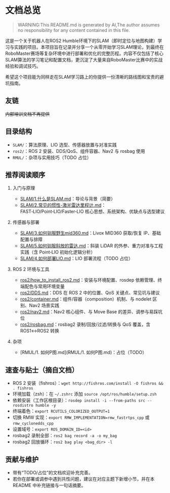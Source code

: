 # 文档总览

> WARNING:This README.md is generated by AI,The author assumes no responsibility for any content contained in this file.

这是一个关于机器人在ROS2 Humble环境下的SLAM（即时定位与地图构建）学习与实践的项目。本项目旨在记录并分享一个从零开始学习SLAM理论，到最终在RoboMaster赛场等复杂环境中进行部署和优化的完整历程。内容不仅包括了核心SLAM算法的学习笔记和配置文档，更沉淀了大量来自RoboMaster比赛中的实战经验和调试技巧。

希望这个项目能为同样走在SLAM学习路上的你提供一份清晰的路线图和宝贵的避坑指南。

## 友链

~~内部培训文档不再提供~~

## 目录结构

- `SLAM/`：算法原理、LIO 选型、传感器放置与对准实践
- `ros2/`：ROS 2 安装、DDS/QoS、组件容器、Nav2 与 rosbag 使用
- `RMUL/`：杂项与实用技巧（TODO 占位）

## 推荐阅读顺序

1) 入门与原理
   - [SLAM/1.什么是SLAM.md](SLAM/1.什么是SLAM.md)：导论与背景（简要）
   - [SLAM/2.常见的惯性-激光雷达里程计.md](SLAM/2.常见的惯性-激光雷达里程计.md)：FAST‑LIO/Point‑LIO/Faster‑LIO 核心思想、系统架构、优缺点与选型建议

2) 传感器与部署
   - [SLAM/3.如何驯服野生mid360.md](SLAM/3.如何驯服野生mid360.md)：Livox MID360 获取/恢复 IP、基础配置与排障
   - [SLAM/5.如何驯服斜放的雷达.md](SLAM/5.如何驯服斜放的雷达.md)：斜装 LiDAR 的外参、重力对准与工程实践（含 Point‑LIO 初始化逻辑分析）
   - [SLAM/4.如何部署LIO.md](SLAM/4.如何部署LIO.md)：LIO 部署流程（TODO 占位）

3) ROS 2 环境与工具
   - [ros2/how_to_install_ros2.md](ros2/how_to_install_ros2.md)：安装与环境配置、rosdep 依赖管理、终端配色与常用环境变量
   - [ros2/DDS.md](ros2/DDS.md)：DDS 在 ROS 2 中的位置、QoS 关键点、常见坑与建议
   - [ros2/container.md](ros2/container.md)：组件/容器（composition）机制、与 nodelet 区别、Nav2 场景实践
   - [ros2/nav2.md](ros2/nav2.md)：Nav2 核心组件、与 Move Base 的差异、调参与易踩坑位
   - [ros2/rosbag.md](ros2/rosbag.md)：rosbag2 录制/回放/过滤/转换与 QoS 覆盖，含 ROS1↔ROS2 转换

4) 杂项
   - [RMUL/1. 如何P图.md](RMUL/1. 如何P图.md)：占位（TODO）

## 速查与贴士（摘自文档）

- ROS 2 安装（fishros）：`wget http://fishros.com/install -O fishros && . fishros`
- 环境加载（zsh）：在 `~/.zshrc` 添加 `source /opt/ros/humble/setup.zsh`
- 依赖安装（工作区根目录）：`rosdep install -i --from-paths src --rosdistro humble -y`
- 终端着色：`export RCUTILS_COLORIZED_OUTPUT=1`
- 切换 RMW 实现：`export RMW_IMPLEMENTATION=rmw_fastrtps_cpp` 或 `rmw_cyclonedds_cpp`
- 设置域号：`export ROS_DOMAIN_ID=<id>`
- rosbag2 录制全部：`ros2 bag record -a -o my_bag`
- rosbag2 回放循环：`ros2 bag play <bag_dir> -l`

## 贡献与维护

- 带有“TODO/占位”的文档欢迎补充完善。
- 若你在部署或调参中遇到共性问题，建议在对应主题下新增小节，并在本 README 中补充链接与一句话摘要。
